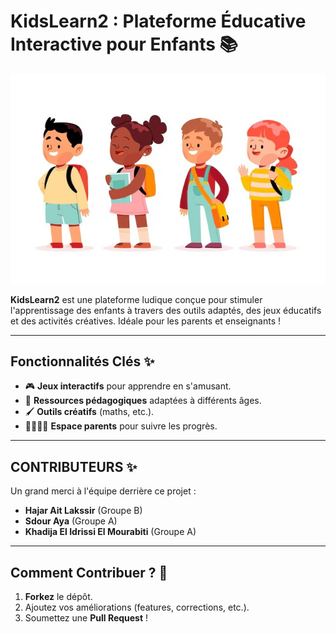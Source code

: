 # KidsLearn2 : Plateforme Éducative Interactive pour Enfants 📚  
![Logo de KidsLearn2](assets/images/landing.jpg)  

**KidsLearn2** est une plateforme ludique conçue pour stimuler l'apprentissage des enfants à travers des outils adaptés, des jeux éducatifs et des activités créatives. Idéale pour les parents et enseignants !  

---

## Fonctionnalités Clés ✨  
- 🎮 **Jeux interactifs** pour apprendre en s'amusant.  
- 📖 **Ressources pédagogiques** adaptées à différents âges.  
- 🖌️ **Outils créatifs** (maths, etc.).  
- 👨‍👩‍👧‍👦 **Espace parents** pour suivre les progrès.  

---

## CONTRIBUTEURS ✨  
Un grand merci à l'équipe derrière ce projet :  
- **Hajar Ait Lakssir** (Groupe B)  
- **Sdour Aya** (Groupe A)  
- **Khadija El Idrissi El Mourabiti** (Groupe A)  

---

## Comment Contribuer ? 🤝  
1. **Forkez** le dépôt.  
2. Ajoutez vos améliorations (features, corrections, etc.).  
3. Soumettez une **Pull Request** !  
